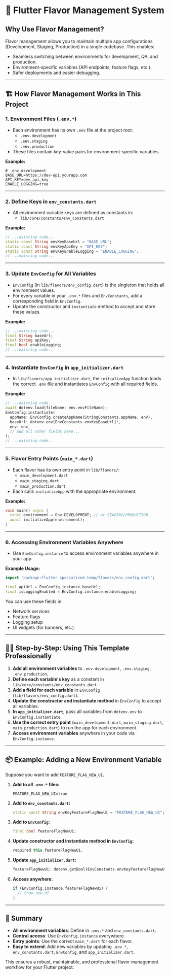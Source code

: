 # 🚀 Flutter Flavor Management System

## Why Use Flavor Management?

Flavor management allows you to maintain multiple app configurations (Development, Staging, Production) in a single codebase. This enables:
- Seamless switching between environments for development, QA, and production.
- Environment-specific variables (API endpoints, feature flags, etc.).
- Safer deployments and easier debugging.

---

## 🏗️ How Flavor Management Works in This Project

### 1. **Environment Files (`.env.*`)**

- Each environment has its own `.env` file at the project root:
  - `.env.development`
  - `.env.staging`
  - `.env.production`
- These files contain key-value pairs for environment-specific variables.

**Example:**
```env
# .env.development
BASE_URL=https://dev-api.yourapp.com
API_KEY=dev_api_key
ENABLE_LOGGING=true
```

---

### 2. **Define Keys in `env_constants.dart`**

- All environment variable keys are defined as constants in:
  - `lib/core/constants/env_constants.dart`

**Example:**
```dart
// ...existing code...
static const String envKeyBaseUrl = "BASE_URL";
static const String envKeyApiKey = "API_KEY";
static const String envKeyEnableLogging = "ENABLE_LOGGING";
// ...existing code...
```

---

### 3. **Update `EnvConfig` for All Variables**

- `EnvConfig` (in `lib/flavors/env_config.dart`) is the singleton that holds all environment values.
- For every variable in your `.env.*` files and `EnvConstants`, add a corresponding field in `EnvConfig`.
- Update the constructor and `instantiate` method to accept and store these values.

**Example:**
```dart
// ...existing code...
final String baseUrl;
final String apiKey;
final bool enableLogging;
// ...existing code...
```

---

### 4. **Instantiate `EnvConfig` in `app_initializer.dart`**

- In `lib/flavors/app_initializer.dart`, the `initializeApp` function loads the correct `.env` file and instantiates `EnvConfig` with all required fields.

**Example:**
```dart
// ...existing code...
await dotenv.load(fileName: env.envFileName);
EnvConfig.instantiate(
  appName: EnvConfig.createAppName(StringConstants.appName, env),
  baseUrl: dotenv.env[EnvConstants.envKeyBaseUrl]!,
  env: env,
  // Add all other fields here...
);
// ...existing code...
```

---

### 5. **Flavor Entry Points (`main_*.dart`)**

- Each flavor has its own entry point in `lib/flavors/`:
  - `main_development.dart`
  - `main_staging.dart`
  - `main_production.dart`
- Each calls `initializeApp` with the appropriate environment.

**Example:**
```dart
void main() async {
  const environment = Env.DEVELOPMENT; // or STAGING/PRODUCTION
  await initializeApp(environment);
}
```

---

### 6. **Accessing Environment Variables Anywhere**

- Use `EnvConfig.instance` to access environment variables anywhere in your app.

**Example Usage:**
```dart
import 'package:flutter_specialized_temp/flavors/env_config.dart';

final apiUrl = EnvConfig.instance.baseUrl;
final isLoggingEnabled = EnvConfig.instance.enableLogging;
```

You can use these fields in:
- Network services
- Feature flags
- Logging setup
- UI widgets (for banners, etc.)

---

## 👩‍💻 Step-by-Step: Using This Template Professionally

1. **Add all environment variables** to `.env.development`, `.env.staging`, `.env.production`.
2. **Define each variable's key** as a constant in `lib/core/constants/env_constants.dart`.
3. **Add a field for each variable** in `EnvConfig` (`lib/flavors/env_config.dart`).
4. **Update the constructor and instantiate method** in `EnvConfig` to accept all variables.
5. **In `app_initializer.dart`**, pass all variables from `dotenv.env` to `EnvConfig.instantiate`.
6. **Use the correct entry point** (`main_development.dart`, `main_staging.dart`, `main_production.dart`) to run the app for each environment.
7. **Access environment variables** anywhere in your code via `EnvConfig.instance`.

---

## 📦 Example: Adding a New Environment Variable

Suppose you want to add `FEATURE_FLAG_NEW_UI`.

1. **Add to all `.env.*` files:**
   ```
   FEATURE_FLAG_NEW_UI=true
   ```

2. **Add to `env_constants.dart`:**
   ```dart
   static const String envKeyFeatureFlagNewUi = "FEATURE_FLAG_NEW_UI";
   ```

3. **Add to `EnvConfig`:**
   ```dart
   final bool featureFlagNewUi;
   ```

4. **Update constructor and instantiate method in `EnvConfig`:**
   ```dart
   required this.featureFlagNewUi,
   ```

5. **Update `app_initializer.dart`:**
   ```dart
   featureFlagNewUi: dotenv.getBool(EnvConstants.envKeyFeatureFlagNewUi, fallback: false),
   ```

6. **Access anywhere:**
   ```dart
   if (EnvConfig.instance.featureFlagNewUi) {
     // Show new UI
   }
   ```

---

## 📝 Summary

- **All environment variables**: Define in `.env.*` and `env_constants.dart`.
- **Central access**: Use `EnvConfig.instance` everywhere.
- **Entry points**: Use the correct `main_*.dart` for each flavor.
- **Easy to extend**: Add new variables by updating `.env.*`, `env_constants.dart`, `EnvConfig`, and `app_initializer.dart`.

This ensures a robust, maintainable, and professional flavor management workflow for your Flutter project.